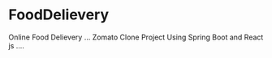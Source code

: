 # FoodDelievery
Online Food Delievery ... Zomato Clone Project Using Spring Boot and React js .... 
